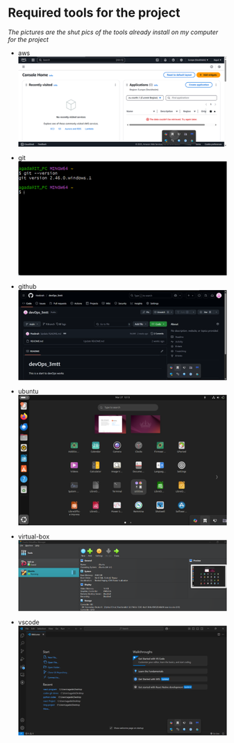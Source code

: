 # Required tools for the project

<em>The pictures are the shut pics of the tools already install on my computer for the project</em>

 - aws
![aws account setup](/image\aws.png "San Juan Mountains")

- git
![aws account setup](/image\git-pics.png "San Juan Mountains")

- github
![aws account setup](/image\github-pics.png "San Juan Mountains")

- ubuntu
![aws account setup](/image\ubuntu-os.png "San Juan Mountains")

- virtual-box
![aws account setup](/image\virtual-box.png "San Juan Mountains")

- vscode
![aws account setup](/image\vscode-pics.png "San Juan Mountains") 

